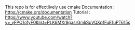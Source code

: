 This repo is for effectlively use cmake
Documentation : https://cmake.org/documentation
Tutorial : https://www.youtube.com/watch?v=_yFPO1ofyF0&list=PLK6MXr8gasrGmIiSuVQXpfFuE1uPT615s